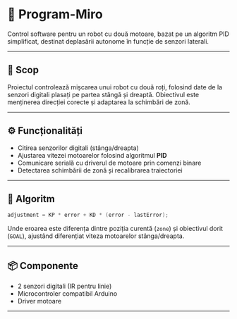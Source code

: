 
# 🤖 Program-Miro

Control software pentru un robot cu două motoare, bazat pe un algoritm PID simplificat, destinat deplasării autonome în funcție de senzori laterali.

---

## 🎯 Scop

Proiectul controlează mișcarea unui robot cu două roți, folosind date de la senzori digitali plasați pe partea stângă și dreaptă. Obiectivul este menținerea direcției corecte și adaptarea la schimbări de zonă.

---

## ⚙️ Funcționalități

- Citirea senzorilor digitali (stânga/dreapta)
- Ajustarea vitezei motoarelor folosind algoritmul **PID**
- Comunicare serială cu driverul de motoare prin comenzi binare
- Detectarea schimbării de zonă și recalibrarea traiectoriei

---

## 🧠 Algoritm

```cpp
adjustment = KP * error + KD * (error - lastError);
```

Unde eroarea este diferența dintre poziția curentă (`zone`) și obiectivul dorit (`GOAL`), ajustând diferențiat viteza motoarelor stânga/dreapta.

---

## 📦 Componente

- 2 senzori digitali (IR pentru linie)
- Microcontroler compatibil Arduino
- Driver motoare

---

